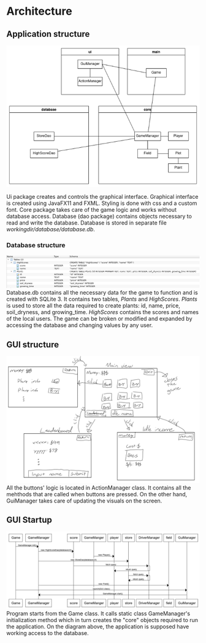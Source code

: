 # Architecture
## Application structure
![Class Diagram](images/class_diagram.png)

Ui package creates and controls the graphical interface. Graphical interface is created using JavaFX11 and FXML. Styling is done with css and a custom font. Core package takes care of the game logic and works without database access. Database (dao package) contains objects necessary to read and write the database. Database is stored in separate file *workingdir/database/database.db*.

### Database structure
![Database](images/database.png)
Database.db contains all the necessary data for the game to function and is created with SQLite 3. It contains two tables, *Plants* and *HighScores*. *Plants* is used to store all the data required to create plants: id, name, price, soil_dryness, and growing_time. *HighScores* contains the scores and names of the local users. The game can be broken or modified and expanded by accessing the database and changing values by any user.

## GUI structure
![GUI](images/gui.png)
All the buttons' logic is located in ActionManager class. It contains all the mehthods that are called when buttons are pressed. On the other hand, GuiManager takes care of updating the visuals on the screen.

## GUI Startup
![Startup Diagram](images/startup.png)\
Program starts from the Game class. It calls static class GameManager's initialization method which in turn creates the "core" objects required to run the application. On the diagram above, the application is supposed have working access to the database.
